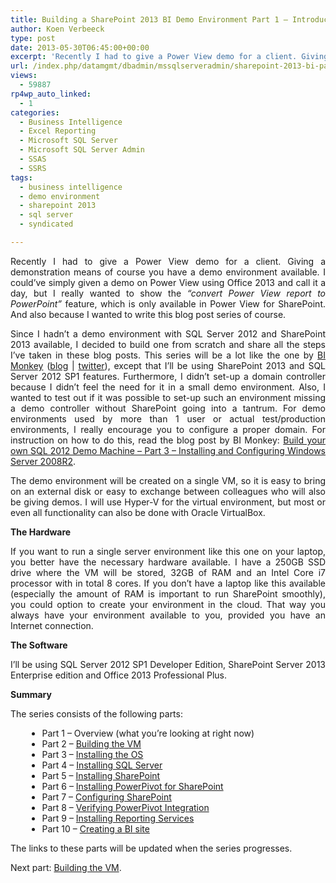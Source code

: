 ```yaml
---
title: Building a SharePoint 2013 BI Demo Environment Part 1 – Introduction
author: Koen Verbeeck
type: post
date: 2013-05-30T06:45:00+00:00
excerpt: 'Recently I had to give a Power View demo for a client. Giving a demonstration means of course you have a demo environment available. I could’ve simply given a demo on Power View using Office 2013 and call it a day, but I really wanted to show the “conve&hellip;'
url: /index.php/datamgmt/dbadmin/mssqlserveradmin/sharepoint-2013-bi-part-1/
views:
  - 59887
rp4wp_auto_linked:
  - 1
categories:
  - Business Intelligence
  - Excel Reporting
  - Microsoft SQL Server
  - Microsoft SQL Server Admin
  - SSAS
  - SSRS
tags:
  - business intelligence
  - demo environment
  - sharepoint 2013
  - sql server
  - syndicated

---
```

<p class="MsoNormal" style="text-align: justify;">
  Recently I had to give a Power View demo for a client. Giving a demonstration means of course you have a demo environment available. I could’ve simply given a demo on Power View using Office 2013 and call it a day, but I really wanted to show the <em>“convert Power View report to PowerPoint”</em> feature, which is only available in Power View for SharePoint. And also because I wanted to write this blog post series of course.
</p>

<p class="MsoNormal" style="text-align: justify;">
  Since I hadn’t a demo environment with SQL Server 2012 and SharePoint 2013 available, I decided to build one from scratch and share all the steps I’ve taken in these blog posts. This series will be a lot like the one by <a href="http://www.bimonkey.com/2012/04/build-your-own-sql2012-demo-machine-part-1-preparation-summary/">BI Monkey</a> (<a href="http://www.bimonkey.com/">blog</a> | <a href="https://twitter.com/BI_Monkey">twitter</a>), except that I’ll be using SharePoint 2013 and SQL Server 2012 SP1 features. Furthermore, I didn’t set-up a domain controller because I didn’t feel the need for it in a small demo environment. Also, I wanted to test out if it was possible to set-up such an environment missing a demo controller without SharePoint going into a tantrum. For demo environments used by more than 1 user or actual test/production environments, I really encourage you to configure a proper domain. For instruction on how to do this, read the blog post by BI Monkey: <a href="http://www.bimonkey.com/2012/04/build-your-own-sql-2012-demo-machine-part-3-installing-and-configuring-windows-server-2008r2/">Build your own SQL 2012 Demo Machine – Part 3 – Installing and Configuring Windows Server 2008R2</a>.
</p>

<p class="MsoNormal" style="text-align: justify;">
  The demo environment will be created on a single VM, so it is easy to bring on an external disk or easy to exchange between colleagues who will also be giving demos. I will use Hyper-V for the virtual environment, but most or even all functionality can also be done with Oracle VirtualBox.
</p>

<p class="MsoNormal" style="text-align: justify;">
  <strong>The Hardware</strong>
</p>

<p class="MsoNormal" style="text-align: justify;">
  If you want to run a single server environment like this one on your laptop, you better have the necessary hardware available. I have a 250GB SSD drive where the VM will be stored, 32GB of RAM and an Intel Core i7 processor with in total 8 cores. If you don’t have a laptop like this available (especially the amount of RAM is important to run SharePoint smoothly), you could option to create your environment in the cloud. That way you always have your environment available to you, provided you have an Internet connection.
</p>

<p class="MsoNormal" style="text-align: justify;">
  <strong>The Software</strong>
</p>

<p class="MsoNormal" style="text-align: justify;">
  I’ll be using SQL Server 2012 SP1 Developer Edition, SharePoint Server 2013 Enterprise edition and Office 2013 Professional Plus.
</p>

<p class="MsoNormal" style="text-align: justify;">
  <strong>Summary</strong>
</p>

<p class="MsoNormal" style="text-align: justify;">
  The series consists of the following parts:
</p>

<ul style="margin-left:20pt;list-style-position:outside;">
  <li>
    <span style="text-indent: -18pt;" lang="EN-US">Part 1 – Overview (what you’re looking at right now)</span>
  </li>
  <li>
    <span style="text-indent: -18pt;"></span><span style="text-indent: -18pt;">Part 2 – <a href="/index.php/DataMgmt/business-intelligence-1/sharepoint-2013-bi-part-2">Building the VM</a></span>
  </li>
  <li>
    <span style="text-indent: -18pt;">Part 3 – <a href="/index.php/DataMgmt/business-intelligence-1/sharepoint-2013-bi-part-3">Installing the OS</a></span>
  </li>
  <li>
    <span style="text-indent: -18pt;">Part 4 – <a href="/index.php/DataMgmt/business-intelligence-1/sharepoint-2013-bi-part-4">Installing SQL Server</a></span>
  </li>
  <li>
    <span style="text-indent: -18pt;">Part 5 – <a href="/index.php/DataMgmt/business-intelligence-1/sharepoint-2013-bi-part-5">Installing SharePoint</a></span>
  </li>
  <li>
    <span style="text-indent: -18pt;">Part 6 – <a href="/index.php/DataMgmt/business-intelligence-1/sharepoint-2013-bi-part-6">Installing PowerPivot for SharePoint</a></span>
  </li>
  <li>
    <span style="text-indent: -18pt;">Part 7 – <a href="/index.php/DataMgmt/business-intelligence-1/sharepoint-2013-bi-part-7">Configuring SharePoint</a></span>
  </li>
  <li>
    <span style="text-indent: -18pt;">Part 8 – <a href="/index.php/DataMgmt/business-intelligence-1/sharepoint-2013-bi-part-8">Verifying PowerPivot Integration</a></span>
  </li>
  <li>
    <span style="text-indent: -18pt;">Part 9 – <a href="/index.php/DataMgmt/business-intelligence-1/sharepoint-2013-bi-part-9">Installing Reporting Services</a></span>
  </li>
  <li>
    <span style="text-indent: -18pt;">Part 10 – <a href="/index.php/DataMgmt/business-intelligence-1/sharepoint-2013-bi-part-10">Creating a BI site</a></span>
  </li>
</ul>

<p class="MsoNormal" style="text-align: justify;">
  The links to these parts will be updated when the series progresses.
</p>

<p class="MsoNormal" style="text-align: justify;">
  Next part: <a href="/index.php/DataMgmt/business-intelligence-1/sharepoint-2013-bi-part-2">Building the VM</a>.
</p>